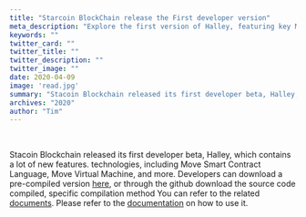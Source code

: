 ```yaml
---
title: "Starcoin BlockChain release the First developer version"
meta_description: "Explore the first version of Halley, featuring key Move updates and enhancements for the Starcoin network."
keywords: ""
twitter_card: ""
twitter_title: ""
twitter_description: ""
twitter_image: ""
date: 2020-04-09
image: 'read.jpg'
summary: "Stacoin Blockchain released its first developer beta, Halley, which contains a lot of new features. technologies, including Move Smart Contract Language, Move Virtual Machine, and more."
archives: "2020"
author: "Tim"
---
```


<br/>

Stacoin Blockchain released its first developer beta, Halley, which contains a lot of new features. technologies, including Move Smart Contract Language, Move Virtual Machine, and more. Developers can download a pre-compiled version [here](https://github.com/starcoinorg/starcoin/releases/tag/v0.1.0-alpha), or through the github download the source code compiled, specific compilation method You can refer to the related [documents](http://developer.starcoin.org/en/build/). Please refer to the [documentation](http://developer.starcoin.org/en/first_transaction/) on how to use it.
